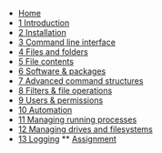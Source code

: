 <!-- docs/_sidebar.md -->
* [Home](/)
* [1 Introduction](./01_introduction/01_course.md)
* [2 Installation](./02_installation/01_course.md)
* [3 Command line interface](./03_commandline/01_course.md)
* [4 Files and folders](./04_filesandfolders/01_course.md)
* [5 File contents](./05_filecontents/01_course.md)
* [6 Software & packages](./06_software/01_course.md)
* [7 Advanced command structures](./07_advancedcommands/01_course.md)
* [8 Filters & file operations ](./08_filters/01_course.md)
* [9 Users & permissions](./09_usersandpermissions/01_course.md)
* [10 Automation](./10_automation/01_course.md)
* [11 Managing running processes](./11_managingrunningprocesses/01_course.md)
* [12 Managing drives and filesystems](./12_managingdrivesandfilesystems/01_course.md)
* [13 Logging](./13_Logging/01_course.md)
** [Assignment](./13_Logging/99_assignments.md)
